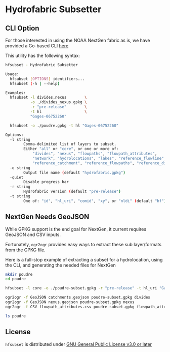 
<!-- README.md is generated from README.Rmd. Please edit that file -->

# Hydrofabric Subsetter

## CLI Option

For those interested in using the NOAA NextGen fabric as is, we have
provided a Go-based CLI
[here](https://github.com/LynkerIntel/hfsubset/releases)

This utility has the following syntax:

``` bash
hfsubset - Hydrofabric Subsetter

Usage:
  hfsubset [OPTIONS] identifiers...
  hfsubset (-h | --help)

Examples:
  hfsubset -l divides,nexus        \
           -o ./divides_nexus.gpkg \
           -r "pre-release"        \
           -t hl                   \
           "Gages-06752260"

  hfsubset -o ./poudre.gpkg -t hl "Gages-06752260"

Options:
  -l string
        Comma-delimited list of layers to subset.
        Either "all" or "core", or one or more of:
            "divides", "nexus", "flowpaths", "flowpath_attributes",
            "network", "hydrolocations", "lakes", "reference_flowline",
            "reference_catchment", "reference_flowpaths", "reference_divides" (default "core")
  -o string
        Output file name (default "hydrofabric.gpkg")
  -quiet
        Disable progress bar
  -r string
        Hydrofabric version (default "pre-release")
  -t string
        One of: "id", "hl_uri", "comid", "xy", or "nldi" (default "hf")
```

## NextGen Needs GeoJSON

While GPKG support is the end goal for NextGen, it current requires
GeoJSON and CSV inputs.

Fortunately, `ogr2ogr` provides easy ways to extract these sub
layer/formats from the GPKG file.

Here is a full-stop example of extracting a subset for a hydrolocation,
using the CLI, and generating the needed files for NextGen

``` bash
mkdir poudre
cd poudre

hfsubset -l core -o ./poudre-subset.gpkg -r "pre-release" -t hl_uri "Gages-06752260"

ogr2ogr -f GeoJSON catchments.geojson poudre-subset.gpkg divides  
ogr2ogr -f GeoJSON nexus.geojson poudre-subset.gpkg nexus
ogr2ogr -f CSV flowpath_attributes.csv poudre-subset.gpkg flowpath_attributes

ls poudre
```

## License

`hfsubset` is distributed under [GNU General Public License v3.0 or
later](LICENSE.md)
